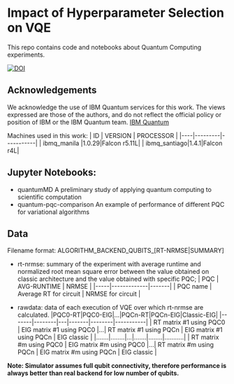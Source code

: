 # Impact of Hyperparameter Selection on VQE

This repo contains code and notebooks about Quantum Computing experiments.

[![DOI](https://zenodo.org/badge/459065547.svg)](https://zenodo.org/badge/latestdoi/459065547)

## Acknowledgements ##
We acknowledge the use of IBM Quantum services for this work. The views expressed are those of the authors, and do not reflect the official policy or position of IBM or the IBM Quantum team. [IBM Quantum](https://quantum-computing.ibm.com/) 

Machines used in this work:
| ID | VERSION | PROCESSOR |
|----|---------|-----------|
| ibmq_manila |1.0.29|Falcon r5.11L|
| ibmq_santiago|1.4.1|Falcon r4L|

## Jupyter Notebooks: ##
* quantumMD 
A preliminary study of applying quantum computing to scientific computation 
* quantum-pqc-comparison
An example of performance of different PQC for variational algorithms

## Data ##
Filename format: ALGORITHM_BACKEND_QUBITS_[RT-NRMSE|SUMMARY]
* rt-nrmse: summary of the experiment with average runtime and normalized root mean square error between the value obtained on classic architecture and the value obtained with specific PQC;
| PQC | AVG-RUNTIME | NRMSE |
|-----|-------------|-------|
| PQC name | Average RT for circuit | NRMSE for circuit |

* rawdata: data of each execution of VQE over which rt-nrmse are calculated.
|PQC0-RT|PQC0-EIG|...|PQCn-RT|PQCn-EIG|Classic-EIG|
|-------|--------|---|-------|--------|-----------|
| RT matrix #1 using PQC0 | EIG matrix #1 using PQC0 |...| RT matrix #1 using PQCn | EIG matrix #1 using PQCn | EIG classic |
|.......|........|...|.......|........|...........|
| RT matrix #m using PQC0 | EIG matrix #m using PQC0 |...| RT matrix #m using PQCn | EIG matrix #m using PQCn | EIG classic |



**Note: Simulator assumes full qubit connectivity, therefore performance is always better than real backend for low number of qubits.**

